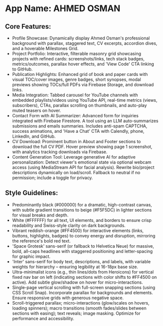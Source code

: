 # **App Name**: AHMED OSMAN

## Core Features:

- Profile Showcase: Dynamically display Ahmed Osman's professional background with parallax, staggered text, CV excerpts, accordion dives, and a hoverable Milestones Grid.
- Project Portfolio: Interactive, filterable masonry grid showcasing projects with refined cards: screenshots/links, tech stack badges, metrics/outcomes, parallax hover effects, and 'View Code' CTA linking to GitHub.
- Publication Highlights: Enhanced grid of book and paper cards with visual TOC/cover images, genre badges, short synopses, modal previews showing TOCs/full PDFs via Firebase Storage, and download links.
- Media Integration: Tabbed carousel for YouTube channels with embedded playlists/videos using YouTube API, real-time metrics (views, subscribers), CTAs, parallax scrolling on thumbnails, and auto-play muted teasers on hover.
- Contact Form with AI Summarizer: Advanced form for inquiries integrated with Firebase Firestore. A tool using an LLM auto-summarizes submissions and emails summaries. Includes anti-spam CAPTCHA, success animations, and 'Have a Chat' CTA with Calendly, phone, LinkedIn, and GitHub.
- CV Download: Prominent button in About and Footer sections to download the full CV PDF. Hover preview showing page 1 screenshot, with analytics tracking downloads via Firebase.
- Content Generation Tool: Leverage generative AI for adaptive personalization: Detect viewer's emotional state via optional webcam access (using MediaStream API for facial analysis). Rewrite bio/project descriptions dynamically on load/scroll. Fallback to neutral if no permission; include a toggle for privacy.

## Style Guidelines:

- Predominantly black (#000000) for a dramatic, high-contrast canvas, with subtle gradient transitions to beige (#F5F5DC) in lighter sections for visual breaks and depth.
- White (#FFFFFF) for all text, UI elements, and borders to ensure crisp readability and Swiss-style clarity on dark backgrounds.
- Vibrant reddish-orange (#FF4500) for interactive elements (links, buttons, highlights, badges) to convey energy and disruption, mirroring the reference's bold red text.
- 'Space Grotesk' sans-serif (or fallback to Helvetica Neue) for massive, bold, all-caps headlines with staggered positioning and letter-spacing for graphic impact.
- 'Inter' sans-serif for body text, descriptions, and labels, with variable weights for hierarchy – ensuring legibility at 16-18px base size.
- Ultra-minimalist icons (e.g., thin lines/dots from Heroicons) for vertical fixed nav bar on left (indicating sections with color shifts to #FF4500 on active). Add subtle glow/shadow on hover for micro-interactions.
- Single-page vertical scrolling with full-screen snapping sections (using CSS Scroll Snap). Incorporate parallax for backgrounds and elements. Ensure responsive grids with generous negative space.
- Scroll-triggered parallax; micro-interactions (glow/scales on hovers, loading spinners); macro transitions (smooth fades/slides between sections with easing); text reveals; image masking. Optimize for performance and accessibility.